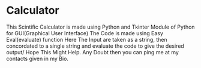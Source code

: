 # Calculator
This Scintific Calculator is made using Python and Tkinter Module of Python for GUI(Graphical User Interface)
The Code is made using Easy Eval(evaluate) function
Here The Input are taken as a string, then concordated to a single string and evaluate the code to give the desired output/
Hope This Might Help.
Any Doubt then you can ping me at my contacts given in my Bio.
